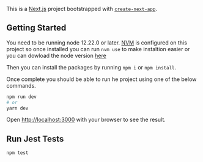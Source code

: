 This is a [Next.js](https://nextjs.org/) project bootstrapped with [`create-next-app`](https://github.com/vercel/next.js/tree/canary/packages/create-next-app).

## Getting Started

You need to be running node 12.22.0 or later. [NVM](https://github.com/nvm-sh/nvm) is configured on this project so once installed you can run `nvm use` to make instaltion easier or you can dowload the node version [here](https://nodejs.org/en/download/releases/)

Then you can install the packages by running `npm i` or `npm install`.

Once complete you should be able to run he project using one of the below commands.

```bash
npm run dev
# or
yarn dev
```

Open [http://localhost:3000](http://localhost:3000) with your browser to see the result.


## Run Jest Tests

```bash
npm test
```
